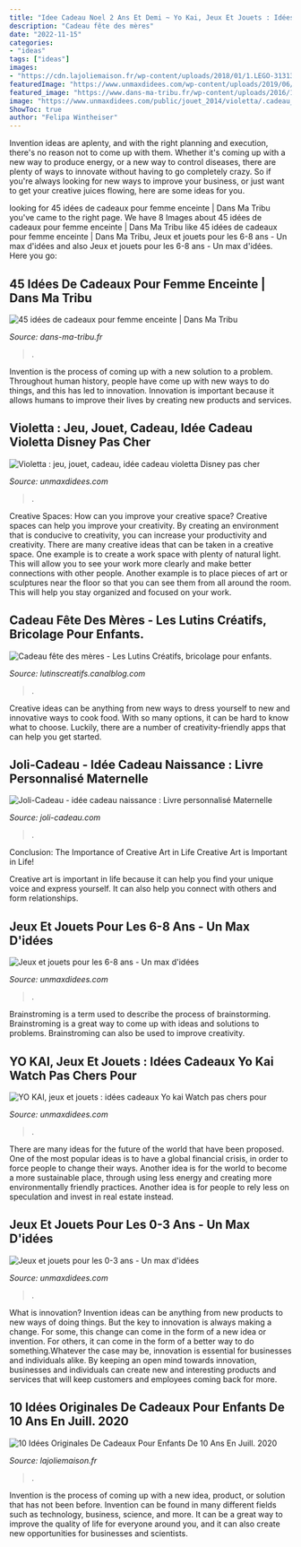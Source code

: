 ```yaml
---
title: "Idee Cadeau Noel 2 Ans Et Demi ~ Yo Kai, Jeux Et Jouets : Idées Cadeaux Yo Kai Watch Pas Chers Pour"
description: "Cadeau fête des mères"
date: "2022-11-15"
categories:
- "ideas"
tags: ["ideas"]
images:
- "https://cdn.lajoliemaison.fr/wp-content/uploads/2018/01/1.LEGO-31313.jpg"
featuredImage: "https://www.unmaxdidees.com/wp-content/uploads/2019/06/jouet-pour-enfant-de-2-ans-1024x683.jpeg"
featured_image: "https://www.dans-ma-tribu.fr/wp-content/uploads/2016/11/box-femme-enceinte.jpg"
image: "https://www.unmaxdidees.com/public/jouet_2014/violetta/.cadeau_violetta_tablette_maquillage_cadeau_fille_6_ans_a_12_ans_palette_couleurs_yeux_et_bouche_maquillage_violetta_disney_cadeau_original_m.jpg"
ShowToc: true
author: "Felipa Wintheiser"
---
```



Invention ideas are aplenty, and with the right planning and execution, there's no reason not to come up with them. Whether it's coming up with a new way to produce energy, or a new way to control diseases, there are plenty of ways to innovate without having to go completely crazy. So if you're always looking for new ways to improve your business, or just want to get your creative juices flowing, here are some ideas for you.

	

		
looking for 45 idées de cadeaux pour femme enceinte | Dans Ma Tribu you've came to the right page. We have 8 Images about 45 idées de cadeaux pour femme enceinte | Dans Ma Tribu like 45 idées de cadeaux pour femme enceinte | Dans Ma Tribu, Jeux et jouets pour les 6-8 ans - Un max d&#039;idées and also Jeux et jouets pour les 6-8 ans - Un max d&#039;idées. Here you go:
		
    
## 45 Idées De Cadeaux Pour Femme Enceinte | Dans Ma Tribu

<img loading=lazy src="https://www.dans-ma-tribu.fr/wp-content/uploads/2016/11/box-femme-enceinte.jpg" onerror="this.onerror=null;this.src='https://tse3.mm.bing.net/th?id=OIP.U_2z6RUlO460Dz7OvLMbugHaFn&amp;pid=15.1';" alt="45 idées de cadeaux pour femme enceinte | Dans Ma Tribu">

_Source: dans-ma-tribu.fr_

>. 

	

Invention is the process of coming up with a new solution to a problem. Throughout human history, people have come up with new ways to do things, and this has led to innovation. Innovation is important because it allows humans to improve their lives by creating new products and services.

    
## Violetta : Jeu, Jouet, Cadeau, Idée Cadeau Violetta Disney Pas Cher

<img loading=lazy src="https://www.unmaxdidees.com/public/jouet_2014/violetta/.cadeau_violetta_tablette_maquillage_cadeau_fille_6_ans_a_12_ans_palette_couleurs_yeux_et_bouche_maquillage_violetta_disney_cadeau_original_m.jpg" onerror="this.onerror=null;this.src='https://tse4.mm.bing.net/th?id=OIP.2k0wvodyp7ay_3-qYO93NgHaHa&amp;pid=15.1';" alt="Violetta : jeu, jouet, cadeau, idée cadeau violetta Disney pas cher">

_Source: unmaxdidees.com_

>. 

	

Creative Spaces: How can you improve your creative space?
Creative spaces can help you improve your creativity. By creating an environment that is conducive to creativity, you can increase your productivity and creativity. There are many creative ideas that can be taken in a creative space. One example is to create a work space with plenty of natural light. This will allow you to see your work more clearly and make better connections with other people. Another example is to place pieces of art or sculptures near the floor so that you can see them from all around the room. This will help you stay organized and focused on your work.

    
## Cadeau Fête Des Mères - Les Lutins Créatifs, Bricolage Pour Enfants.

<img loading=lazy src="https://p1.storage.canalblog.com/10/35/1277615/104474553_o.jpg" onerror="this.onerror=null;this.src='https://tse2.mm.bing.net/th?id=OIP.xIsod52vNK6dSj5uQneyBAHaLH&amp;pid=15.1';" alt="Cadeau fête des mères - Les Lutins Créatifs, bricolage pour enfants.">

_Source: lutinscreatifs.canalblog.com_

>. 

	

Creative ideas can be anything from new ways to dress yourself to new and innovative ways to cook food. With so many options, it can be hard to know what to choose. Luckily, there are a number of creativity-friendly apps that can help you get started.

    
## Joli-Cadeau - Idée Cadeau Naissance : Livre Personnalisé Maternelle

<img loading=lazy src="https://www.joli-cadeau.com/photo/livre-enfant-personnalise-star-maternelle.jpg" onerror="this.onerror=null;this.src='https://tse4.mm.bing.net/th?id=OIP.HqAlyiSF9V7OI9Hxj_lahgHaHa&amp;pid=15.1';" alt="Joli-Cadeau - idée cadeau naissance : Livre personnalisé Maternelle">

_Source: joli-cadeau.com_

>. 

	

Conclusion: The Importance of Creative Art in Life
Creative Art is Important in Life!

Creative art is important in life because it can help you find your unique voice and express yourself. It can also help you connect with others and form relationships.

    
## Jeux Et Jouets Pour Les 6-8 Ans - Un Max D&#039;idées

<img loading=lazy src="https://www.unmaxdidees.com/wp-content/uploads/2019/07/idees-cadeau-fille-6-à-8-ans-585x283.jpeg" onerror="this.onerror=null;this.src='https://tse3.mm.bing.net/th?id=OIP.on1xKDToF88Ua5lEFC91WQHaDl&amp;pid=15.1';" alt="Jeux et jouets pour les 6-8 ans - Un max d&#039;idées">

_Source: unmaxdidees.com_

>. 

	

Brainstroming is a term used to describe the process of brainstorming. Brainstroming is a great way to come up with ideas and solutions to problems. Brainstroming can also be used to improve creativity.

    
## YO KAI, Jeux Et Jouets : Idées Cadeaux Yo Kai Watch Pas Chers Pour

<img loading=lazy src="https://www.unmaxdidees.com/public/jouets_2017/Yo_kai/.jouet_yo_kai_watch_voiture_telecommande_conduite_par_jibanyan_cadeau_pas_cher_enfant_3_ans__4_ans__5_ans__6_ans_m.jpg" onerror="this.onerror=null;this.src='https://tse4.mm.bing.net/th?id=OIP.3v9lVR-Hqivc28nUUXCG8QAAAA&amp;pid=15.1';" alt="YO KAI, jeux et jouets : idées cadeaux Yo kai Watch pas chers pour">

_Source: unmaxdidees.com_

>. 

	

There are many ideas for the future of the world that have been proposed. One of the most popular ideas is to have a global financial crisis, in order to force people to change their ways. Another idea is for the world to become a more sustainable place, through using less energy and creating more environmentally friendly practices. Another idea is for people to rely less on speculation and invest in real estate instead.

    
## Jeux Et Jouets Pour Les 0-3 Ans - Un Max D&#039;idées

<img loading=lazy src="https://www.unmaxdidees.com/wp-content/uploads/2019/06/jouet-pour-enfant-de-2-ans-1024x683.jpeg" onerror="this.onerror=null;this.src='https://tse4.mm.bing.net/th?id=OIP.aX2-2BD4skYWLlHcgbPnkwHaE8&amp;pid=15.1';" alt="Jeux et jouets pour les 0-3 ans - Un max d&#039;idées">

_Source: unmaxdidees.com_

>. 

	

What is innovation?
Invention ideas can be anything from new products to new ways of doing things. But the key to innovation is always making a change. For some, this change can come in the form of a new idea or invention. For others, it can come in the form of a better way to do something.Whatever the case may be, innovation is essential for businesses and individuals alike. By keeping an open mind towards innovation, businesses and individuals can create new and interesting products and services that will keep customers and employees coming back for more.

    
## 10 Idées Originales De Cadeaux Pour Enfants De 10 Ans En Juill. 2020

<img loading=lazy src="https://cdn.lajoliemaison.fr/wp-content/uploads/2018/01/1.LEGO-31313.jpg" onerror="this.onerror=null;this.src='https://tse2.mm.bing.net/th?id=OIP.EpWQs2PnNx3ZnCCt6c_hYgAAAA&amp;pid=15.1';" alt="10 Idées Originales De Cadeaux Pour Enfants De 10 Ans En Juill. 2020">

_Source: lajoliemaison.fr_

>. 

	

Invention is the process of coming up with a new idea, product, or solution that has not been before. Invention can be found in many different fields such as technology, business, science, and more. It can be a great way to improve the quality of life for everyone around you, and it can also create new opportunities for businesses and scientists.

